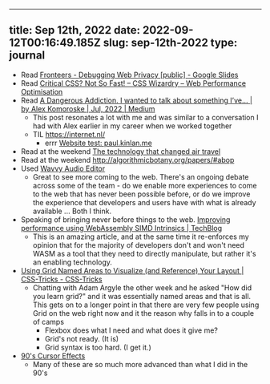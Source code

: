 
---
title: Sep 12th, 2022 
date: 2022-09-12T00:16:49.185Z
slug: sep-12th-2022
type: journal
---
* Read [Fronteers - Debugging Web Privacy [public] - Google Slides](https://docs.google.com/presentation/d/1Mf4Jc2484w9-dNTgaNITuzkBDJPvdFM0elTA8nnPlRk/edit#slide=id.g1502e75f309_0_54)
* Read [Critical CSS? Not So Fast! – CSS Wizardry – Web Performance Optimisation](https://csswizardry.com/2022/09/critical-css-not-so-fast/)
* Read [A Dangerous Addiction. I wanted to talk about something I’ve… | by Alex Komoroske | Jul, 2022 | Medium](https://medium.com/@komorama/a-dangerous-addiction-c71e76105da6)
  * This post resonates a lot with me and was similar to a conversation I had with Alex earlier in my career when we worked together
  * TIL https://internet.nl/
    * errr [Website test: paul.kinlan.me](https://internet.nl/site/paul.kinlan.me/1705424/#control-panel-14)
* Read at the weekend [The technology that changed air travel](https://retool.com/blog/air-travel-software/)
* Read at the weekend http://algorithmicbotany.org/papers/#abop
* Used [Wavvy Audio Editor](https://wavvy.app/)
  * Great to see more coming to the web. There's an ongoing debate across some of the team - do we enable more experiences to come to the web that has never been possible before, or do we improve the experience that developers and users have with what is already available ... Both I think.
* Speaking of bringing never before things to the web. [Improving performance using WebAssembly SIMD Intrinsics | TechBlog](https://jeromewu.github.io/improving-performance-using-webassembly-simd-intrinsics/)
  * This is an amazing article, and at the same time it re-enforces my opinion that for the majority of developers don't and won't need WASM as a tool that they need to directly manipulate, but rather it's an enabling technology.
* [Using Grid Named Areas to Visualize (and Reference) Your Layout | CSS-Tricks - CSS-Tricks](https://css-tricks.com/using-grid-named-areas-to-visualize-and-reference-your-layout/)
  * Chatting with Adam Argyle the other week and he asked "How did you learn grid?" and it was essentially named areas and that is all. This gets on to a longer point in that there are very few people using Grid on the web right now and it the reason why falls in to a couple of camps
    * Flexbox does what I need and what does it give me?
    * Grid's not ready. (It is)
    * Grid syntax is too hard. (I get it.)
* [90's Cursor Effects](https://tholman.com/cursor-effects/)
  * Many of these are so much more advanced than what I did in the 90's

